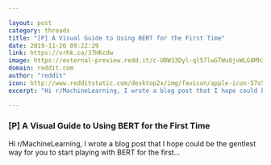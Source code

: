 ```yaml
---

layout: post
category: threads
title: "[P] A Visual Guide to Using BERT for the First Time"
date: 2019-11-26 09:22:29
link: https://vrhk.co/37HKcdw
image: https://external-preview.redd.it/c-UBW33Dyl-ql57lwGTWu8jvWLG8MhXOr6yZBe5gpho.jpg?width=400&height=209.42408377&auto=webp&s=85db84e02bf0ea61ce59fae6f41381faa8651b6a
domain: reddit.com
author: "reddit"
icon: http://www.redditstatic.com/desktop2x/img/favicon/apple-icon-57x57.png
excerpt: "Hi r/MachineLearning, I wrote a blog post that I hope could be the gentlest way for you to start playing with BERT for the first..."

---
```


### [P] A Visual Guide to Using BERT for the First Time

Hi r/MachineLearning, I wrote a blog post that I hope could be the gentlest way for you to start playing with BERT for the first...